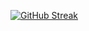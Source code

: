 [![GitHub Streak](https://github-readme-streak-stats.herokuapp.com?user=joseph-umana&theme=github_dark&hide_border=true)](https://git.io/streak-stats)
